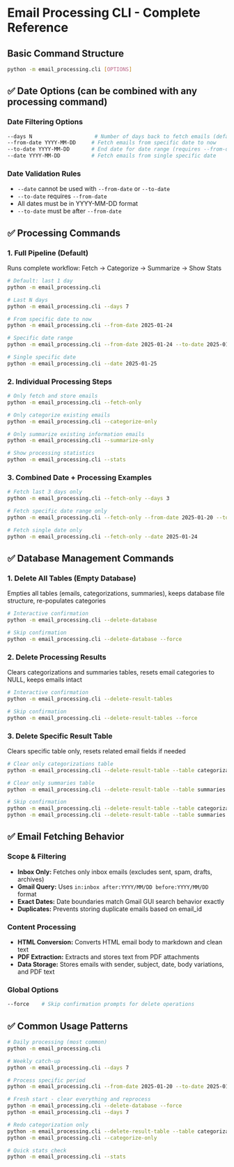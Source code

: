 # Email Processing CLI - Complete Reference

## Basic Command Structure
```bash
python -m email_processing.cli [OPTIONS]
```

## ✅ Date Options (can be combined with any processing command)

### Date Filtering Options
```bash
--days N                    # Number of days back to fetch emails (default: 1)
--from-date YYYY-MM-DD     # Fetch emails from specific date to now
--to-date YYYY-MM-DD       # End date for date range (requires --from-date)
--date YYYY-MM-DD          # Fetch emails from single specific date
```

### Date Validation Rules
- `--date` cannot be used with `--from-date` or `--to-date`
- `--to-date` requires `--from-date`
- All dates must be in YYYY-MM-DD format
- `--to-date` must be after `--from-date`

## ✅ Processing Commands

### 1. Full Pipeline (Default)
Runs complete workflow: Fetch → Categorize → Summarize → Show Stats

```bash
# Default: last 1 day
python -m email_processing.cli

# Last N days
python -m email_processing.cli --days 7

# From specific date to now
python -m email_processing.cli --from-date 2025-01-24

# Specific date range
python -m email_processing.cli --from-date 2025-01-24 --to-date 2025-01-28

# Single specific date
python -m email_processing.cli --date 2025-01-25
```

### 2. Individual Processing Steps

```bash
# Only fetch and store emails
python -m email_processing.cli --fetch-only

# Only categorize existing emails
python -m email_processing.cli --categorize-only

# Only summarize existing information emails
python -m email_processing.cli --summarize-only

# Show processing statistics
python -m email_processing.cli --stats
```

### 3. Combined Date + Processing Examples

```bash
# Fetch last 3 days only
python -m email_processing.cli --fetch-only --days 3

# Fetch specific date range only
python -m email_processing.cli --fetch-only --from-date 2025-01-20 --to-date 2025-01-25

# Fetch single date only
python -m email_processing.cli --fetch-only --date 2025-01-24
```

## ✅ Database Management Commands

### 1. Delete All Tables (Empty Database)
Empties all tables (emails, categorizations, summaries), keeps database file structure, re-populates categories

```bash
# Interactive confirmation
python -m email_processing.cli --delete-database

# Skip confirmation
python -m email_processing.cli --delete-database --force
```

### 2. Delete Processing Results
Clears categorizations and summaries tables, resets email categories to NULL, keeps emails intact

```bash
# Interactive confirmation
python -m email_processing.cli --delete-result-tables

# Skip confirmation
python -m email_processing.cli --delete-result-tables --force
```

### 3. Delete Specific Result Table
Clears specific table only, resets related email fields if needed

```bash
# Clear only categorizations table
python -m email_processing.cli --delete-result-table --table categorizations

# Clear only summaries table
python -m email_processing.cli --delete-result-table --table summaries

# Skip confirmation
python -m email_processing.cli --delete-result-table --table categorizations --force
python -m email_processing.cli --delete-result-table --table summaries --force
```

## ✅ Email Fetching Behavior

### Scope & Filtering
- **Inbox Only:** Fetches only inbox emails (excludes sent, spam, drafts, archives)
- **Gmail Query:** Uses `in:inbox after:YYYY/MM/DD before:YYYY/MM/DD` format
- **Exact Dates:** Date boundaries match Gmail GUI search behavior exactly
- **Duplicates:** Prevents storing duplicate emails based on email_id

### Content Processing
- **HTML Conversion:** Converts HTML email body to markdown and clean text
- **PDF Extraction:** Extracts and stores text from PDF attachments
- **Data Storage:** Stores emails with sender, subject, date, body variations, and PDF text

### Global Options
```bash
--force    # Skip confirmation prompts for delete operations
```

## ✅ Common Usage Patterns

```bash
# Daily processing (most common)
python -m email_processing.cli

# Weekly catch-up
python -m email_processing.cli --days 7

# Process specific period
python -m email_processing.cli --from-date 2025-01-20 --to-date 2025-01-25

# Fresh start - clear everything and reprocess
python -m email_processing.cli --delete-database --force
python -m email_processing.cli --days 7

# Redo categorization only
python -m email_processing.cli --delete-result-table --table categorizations --force
python -m email_processing.cli --categorize-only

# Quick stats check
python -m email_processing.cli --stats
```

